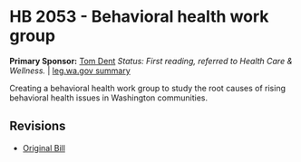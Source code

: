 # HB 2053 - Behavioral health work group
**Primary Sponsor:** [Tom Dent](/person/leg/tom.dent.md)
*Status: First reading, referred to Health Care & Wellness.* | [leg.wa.gov summary](https://app.leg.wa.gov/billsummary?BillNumber=2053&Year=2021)

Creating a behavioral health work group to study the root causes of rising behavioral health issues in Washington communities.

## Revisions
* [Original Bill](1/)